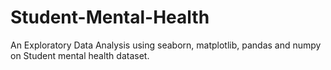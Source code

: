 # Student-Mental-Health
An Exploratory Data Analysis using seaborn, matplotlib, pandas and numpy on Student mental health dataset.
